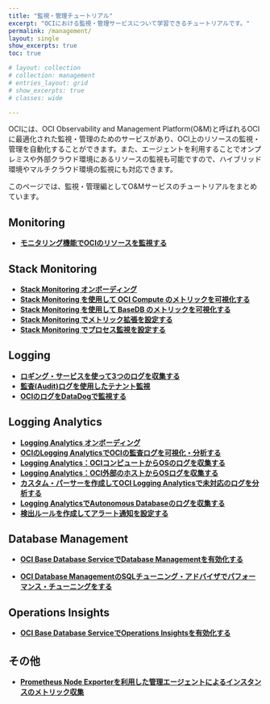 ```yaml
---
title: "監視・管理チュートリアル"
excerpt: "OCIにおける監視・管理サービスについて学習できるチュートリアルです。"
permalink: /management/
layout: single
show_excerpts: true
toc: true

# layout: collection
# collection: management
# entries_layout: grid
# show_excerpts: true
# classes: wide

---
```


OCIには、OCI Observability and Management Platform(O&M)と呼ばれるOCIに最適化された監視・管理のためのサービスがあり、OCI上のリソースの監視・管理を自動化することができます。また、エージェントを利用することでオンプレミスや外部クラウド環境にあるリソースの監視も可能ですので、ハイブリッド環境やマルチクラウド環境の監視にも対応できます。

このページでは、監視・管理編としてO&Mサービスのチュートリアルをまとめています。

## Monitoring
+ **[モニタリング機能でOCIのリソースを監視する](/ocitutorials/intermediates/monitoring-resources/)**

## Stack Monitoring
+ **[Stack Monitoring オンボーディング](/ocitutorials/management/stack_monitoring_onboarding/)**
+ **[Stack Monitoring を使用して OCI Compute のメトリックを可視化する](/ocitutorials/management/stack_monitoring_install/)**
+ **[Stack Monitoring を使用して BaseDB のメトリックを可視化する](/ocitutorials/management/stack_monitoring_basedb/)**
+ **[Stack Monitoring でメトリック拡張を設定する](/ocitutorials/management/stack_monitoring_metric_extention/)**
+ **[Stack Monitoring でプロセス監視を設定する](/ocitutorials/management/stack_monitoring_process_set/)**


## Logging
+ **[ロギング・サービスを使って3つのログを収集する](/ocitutorials/intermediates/using-logging/)**
+ **[監査(Audit)ログを使用したテナント監視](/ocitutorials/intermediates/serviceconnecterhub/)**
+ **[OCIのログをDataDogで監視する](/ocitutorials/management/logging_datadog/)**

## Logging Analytics
+ **[Logging Analytics オンボーディング](/ocitutorials/management/logginganalytics_onboarding/)**
+ **[OCIのLogging AnalyticsでOCIの監査ログを可視化・分析する](/ocitutorials/management/audit-log-analytics/)**
+ **[Logging Analytics：OCIコンピュートからOSのログを収集する](/ocitutorials/management/logginganalytics_logcollection4ocivm/)**
+ **[Logging Analytics：OCI外部のホストからOSログを収集する](/ocitutorials/management/logginganalytics_logcollection4externalhost/)**
+ **[カスタム・パーサーを作成してOCI Logging Analyticsで未対応のログを分析する](/ocitutorials/management/logginganalytics_customparser/)**
+ **[Logging AnalyticsでAutonomous Databaseのログを収集する](/ocitutorials/management/logginganalytics_adb_log/)**
+ **[検出ルールを作成してアラート通知を設定する](/ocitutorials/management/logginganalytics_detect_rule/)**

## Database Management
+ **[OCI Base Database ServiceでDatabase Managementを有効化する](/ocitutorials/management/dbcs-database-management/)**

+ **[OCI Database ManagementのSQLチューニング・アドバイザでパフォーマンス・チューニングをする](/ocitutorials/management/database-management_tuning-advisor/)**

## Operations Insights
+ **[OCI Base Database ServiceでOperations Insightsを有効化する](/ocitutorials/management/dbcs_operations_insights/)**

## その他
+ **[Prometheus Node Exporterを利用した管理エージェントによるインスタンスのメトリック収集](/ocitutorials/management/monitoring_prometheus/)**
